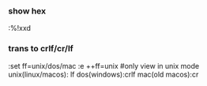 ### show hex
:%!xxd

### trans to crlf/cr/lf
:set ff=unix/dos/mac
:e ++ff=unix #only view in unix mode
unix(linux/macos): lf
dos(windows):crlf
mac(old macos):cr
